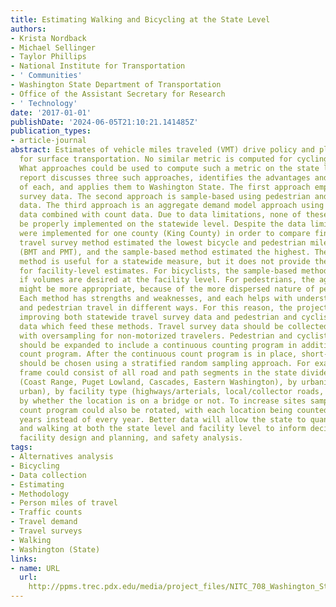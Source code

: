 ```yaml
---
title: Estimating Walking and Bicycling at the State Level
authors:
- Krista Nordback
- Michael Sellinger
- Taylor Phillips
- National Institute for Transportation
- ' Communities'
- Washington State Department of Transportation
- Office of the Assistant Secretary for Research
- ' Technology'
date: '2017-01-01'
publishDate: '2024-06-05T21:10:21.141485Z'
publication_types:
- article-journal
abstract: Estimates of vehicle miles traveled (VMT) drive policy and planning decisions
  for surface transportation. No similar metric is computed for cycling and walking.
  What approaches could be used to compute such a metric on the state level? This
  report discusses three such approaches, identifies the advantages and disadvantages
  of each, and applies them to Washington State. The first approach employs travel
  survey data. The second approach is sample-based using pedestrian and bicycle count
  data. The third approach is an aggregate demand model approach using demographic
  data combined with count data. Due to data limitations, none of these methods could
  be properly implemented on the statewide level. Despite the data limits, the methods
  were implemented for one county (King County) in order to compare findings. The
  travel survey method estimated the lowest bicycle and pedestrian miles traveled
  (BMT and PMT), and the sample-based method estimated the highest. The travel survey
  method is useful for a statewide measure, but it does not provide the detail needed
  for facility-level estimates. For bicyclists, the sample-based method is appropriate
  if volumes are desired at the facility level. For pedestrians, the aggregate model
  might be more appropriate, because of the more dispersed nature of pedestrian travel.
  Each method has strengths and weaknesses, and each helps with understanding bicycle
  and pedestrian travel in different ways. For this reason, the project team recommends
  improving both statewide travel survey data and pedestrian and cyclist traffic count
  data which feed these methods. Travel survey data should be collected statewide
  with oversampling for non-motorized travelers. Pedestrian and cyclist traffic counts
  should be expanded to include a continuous counting program in addition to the short-duration
  count program. After the continuous count program is in place, short-duration counts
  should be chosen using a stratified random sampling approach. For example, the sampling
  frame could consist of all road and path segments in the state divided by region
  (Coast Range, Puget Lowland, Cascades, Eastern Washington), by urbanity (rural,
  urban), by facility type (highways/arterials, local/collector roads, paths), and
  by whether the location is on a bridge or not. To increase sites sampled, the short-duration
  count program could also be rotated, with each location being counted every three
  years instead of every year. Better data will allow the state to quantify bicycling
  and walking at both the state level and facility level to inform decision-making,
  facility design and planning, and safety analysis.
tags:
- Alternatives analysis
- Bicycling
- Data collection
- Estimating
- Methodology
- Person miles of travel
- Traffic counts
- Travel demand
- Travel surveys
- Walking
- Washington (State)
links:
- name: URL
  url: 
    http://ppms.trec.pdx.edu/media/project_files/NITC_708_Washington_State_Pedestrian_and_Bicycle_Miles_Traveled.pdf%0Ahttps://rosap.ntl.bts.gov/view/dot/32303%0Ahttps://trid.trb.org/view/1461082
---
```

